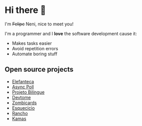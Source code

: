 # Hi there 👋

I'm ~~Felipe~~ Neni, nice to meet you!

I'm a programmer and I **love** the software development cause it:
 
- Makes tasks easier
- Avoid repetition errors
- Automate boring stuff

## Open source projects

- [Elefanteca](https://github.com/nenitf/elefanteca_api#readme)
- [Async Poll](https://github.com/nenitf/async-poll#readme)
- [Projeto Bilíngue](https://github.com/nenitf/blog_projeto-bilingue#readme)
- [Devtome](https://github.com/nenitf/devtome#readme)
- [Zombicards](https://github.com/jooaopc/zombicards#readme)
- [Esquecicio](https://github.com/nenitf/esquecicio#readme)
- [Rancho](https://github.com/nenitf/rancho#readme)
- [Kamas](https://github.com/nenitf/kamas#readme)
